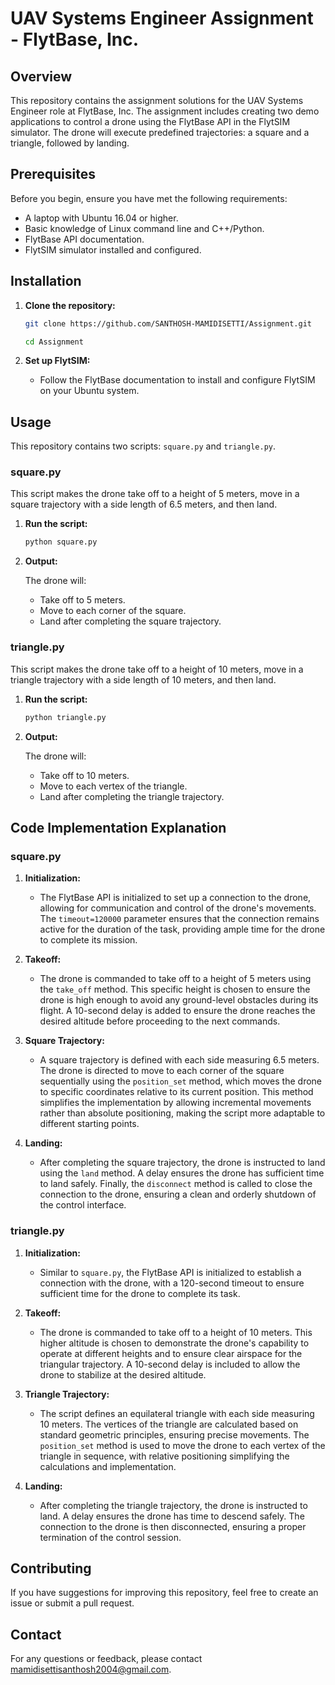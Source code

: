 # UAV Systems Engineer Assignment - FlytBase, Inc.

## Overview

This repository contains the assignment solutions for the UAV Systems Engineer role at FlytBase, Inc. The assignment includes creating two demo applications to control a drone using the FlytBase API in the FlytSIM simulator. The drone will execute predefined trajectories: a square and a triangle, followed by landing.

## Prerequisites

Before you begin, ensure you have met the following requirements:

- A laptop with Ubuntu 16.04 or higher.
- Basic knowledge of Linux command line and C++/Python.
- FlytBase API documentation.
- FlytSIM simulator installed and configured.

## Installation

1. **Clone the repository:**

    ```bash
    git clone https://github.com/SANTHOSH-MAMIDISETTI/Assignment.git
    ```
    ```bash
    cd Assignment
    ```

2. **Set up FlytSIM:**
   - Follow the FlytBase documentation to install and configure FlytSIM on your Ubuntu system.


## Usage

This repository contains two scripts: `square.py` and `triangle.py`.

### square.py

This script makes the drone take off to a height of 5 meters, move in a square trajectory with a side length of 6.5 meters, and then land.

1. **Run the script:**

    ```bash
    python square.py
    ```

2. **Output:**

    The drone will:
    - Take off to 5 meters.
    - Move to each corner of the square.
    - Land after completing the square trajectory.

### triangle.py

This script makes the drone take off to a height of 10 meters, move in a triangle trajectory with a side length of 10 meters, and then land.

1. **Run the script:**

    ```bash
    python triangle.py
    ```

2. **Output:**

    The drone will:
    - Take off to 10 meters.
    - Move to each vertex of the triangle.
    - Land after completing the triangle trajectory.

## Code Implementation Explanation

### square.py

1. **Initialization:**
    - The FlytBase API is initialized to set up a connection to the drone, allowing for communication and control of the drone's movements. The `timeout=120000` parameter ensures that the connection remains active for the duration of the task, providing ample time for the drone to complete its mission.

2. **Takeoff:**
    - The drone is commanded to take off to a height of 5 meters using the `take_off` method. This specific height is chosen to ensure the drone is high enough to avoid any ground-level obstacles during its flight. A 10-second delay is added to ensure the drone reaches the desired altitude before proceeding to the next commands.

3. **Square Trajectory:**
    - A square trajectory is defined with each side measuring 6.5 meters. The drone is directed to move to each corner of the square sequentially using the `position_set` method, which moves the drone to specific coordinates relative to its current position. This method simplifies the implementation by allowing incremental movements rather than absolute positioning, making the script more adaptable to different starting points.

4. **Landing:**
    - After completing the square trajectory, the drone is instructed to land using the `land` method. A delay ensures the drone has sufficient time to land safely. Finally, the `disconnect` method is called to close the connection to the drone, ensuring a clean and orderly shutdown of the control interface.

### triangle.py

1. **Initialization:**
    - Similar to `square.py`, the FlytBase API is initialized to establish a connection with the drone, with a 120-second timeout to ensure sufficient time for the drone to complete its task.

2. **Takeoff:**
    - The drone is commanded to take off to a height of 10 meters. This higher altitude is chosen to demonstrate the drone's capability to operate at different heights and to ensure clear airspace for the triangular trajectory. A 10-second delay is included to allow the drone to stabilize at the desired altitude.

3. **Triangle Trajectory:**
    - The script defines an equilateral triangle with each side measuring 10 meters. The vertices of the triangle are calculated based on standard geometric principles, ensuring precise movements. The `position_set` method is used to move the drone to each vertex of the triangle in sequence, with relative positioning simplifying the calculations and implementation.

4. **Landing:**
    - After completing the triangle trajectory, the drone is instructed to land. A delay ensures the drone has time to descend safely. The connection to the drone is then disconnected, ensuring a proper termination of the control session.

## Contributing

If you have suggestions for improving this repository, feel free to create an issue or submit a pull request.


## Contact

For any questions or feedback, please contact [mamidisettisanthosh2004@gmail.com](mailto:mamidisettisanthosh2004@gmail.com).
